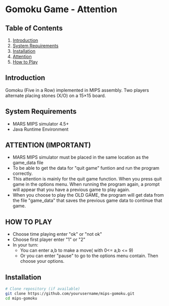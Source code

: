 # Gomoku Game - Attention

## Table of Contents
1. [Introduction](#introduction)
2. [System Requirements](#system-requirements)
3. [Installation](#installation)
4. [Attention](#attention)
6. [How to Play](#how-to-play)


## Introduction
Gomoku (Five in a Row) implemented in MIPS assembly. Two players alternate placing stones (X/O) on a 15×15 board.

## System Requirements
- MARS MIPS simulator 4.5+
- Java Runtime Environment

## ATTENTION (IMPORTANT)
- MARS MIPS simulator must be placed in the same location as the game_data file 
- To be able to get the data for "quit game"  funtion  and run the program correctly.
- This attention is mainly for the quit game function. When you press quit game in the options menu. When running the program again, a prompt will appear that you have a previous game to play again.
- When you choose to play the OLD GAME, the program will get data from the file "game_data"  that saves the previous game data to continue that game.
## HOW TO PLAY
- Choose time playing enter "ok" or "not ok"
- Choose first player enter "1" or "2"
- In your turn: 
    * You can enter a,b to make a move( with 0<= a,b <= 9)
    * Or you can enter "pause" to go to the options menu contain. Then choose your options.
    
## Installation
```bash
# Clone repository (if available)
git clone https://github.com/yourusername/mips-gomoku.git
cd mips-gomoku


